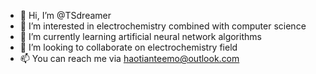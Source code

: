 - 👋 Hi, I’m @TSdreamer
- 👀 I’m interested in electrochemistry combined with computer science
- 🌱 I’m currently learning artificial neural network algorithms
- 💞️ I’m looking to collaborate on electrochemistry field
- 📫 You can reach me via haotianteemo@outlook.com

<!---
TSdreamer/TSdreamer is a ✨ special ✨ repository because its `README.md` (this file) appears on your GitHub profile.
You can click the Preview link to take a look at your changes.
--->
